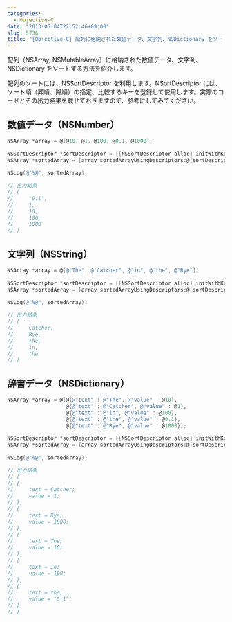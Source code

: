 ```yaml
---
categories:
  - Objective-C
date: "2013-05-04T22:52:46+09:00"
slug: 5736
title: "[Objective-C] 配列に格納された数値データ、文字列、NSDictionary をソートする"
---
```


配列（NSArray, NSMutableArray）に格納された数値データ、文字列、NSDictionary をソートする方法を紹介します。

配列のソートには、NSSortDescriptor を利用します。NSortDescriptor には、ソート順（昇順、降順）の指定、比較するキーを登録して使用します。実際のコードとその出力結果を載せておきますので、参考にしてみてください。

## 数値データ（NSNumber）

```objectivec
NSArray *array = @[@10, @1, @100, @0.1, @1000];
    
NSSortDescriptor *sortDescriptor = [[NSSortDescriptor alloc] initWithKey:nil ascending:YES];
NSArray *sortedArray = [array sortedArrayUsingDescriptors:@[sortDescriptor]];
    
NSLog(@"%@", sortedArray);

// 出力結果
// (
//     "0.1",
//     1,
//     10,
//     100,
//     1000
// )
```

## 文字列（NSString）

```objectivec
NSArray *array = @[@"The", @"Catcher", @"in", @"the", @"Rye"];
    
NSSortDescriptor *sortDescriptor = [[NSSortDescriptor alloc] initWithKey:nil ascending:YES];
NSArray *sortedArray = [array sortedArrayUsingDescriptors:@[sortDescriptor]];
    
NSLog(@"%@", sortedArray);

// 出力結果
// (
//     Catcher,
//     Rye,
//     The,
//     in,
//     the
// )
```

## 辞書データ（NSDictionary）

```objectivec
NSArray *array = @[@{@"text" : @"The", @"value" : @10},
                   @{@"text" : @"Catcher", @"value" : @1},
                   @{@"text" : @"in", @"value" : @100},
                   @{@"text" : @"the", @"value" : @0.1},
                   @{@"text" : @"Rye", @"value" : @1000}];
    
NSSortDescriptor *sortDescriptor = [[NSSortDescriptor alloc] initWithKey:@"text" ascending:YES];
NSArray *sortedArray = [array sortedArrayUsingDescriptors:@[sortDescriptor]];
    
NSLog(@"%@", sortedArray);

// 出力結果
// (
// {
//     text = Catcher;
//     value = 1;
// },
// {
//     text = Rye;
//     value = 1000;
// },
// {
//     text = The;
//     value = 10;
// },
// {
//     text = in;
//     value = 100;
// },
// {
//     text = the;
//     value = "0.1";
// }
// )
```
